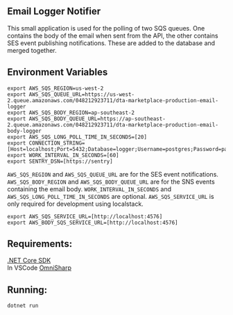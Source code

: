 ## Email Logger Notifier

This small application is used for the polling of two SQS queues. 
One contains the body of the email when sent from the API, the other contains SES event publishing notifications.
These are added to the database and merged together.

## Environment Variables

```
export AWS_SQS_REGION=us-west-2
export AWS_SQS_QUEUE_URL=https://us-west-2.queue.amazonaws.com/048212923711/dta-marketplace-production-email-logger
export AWS_SQS_BODY_REGION=ap-southeast-2
export AWS_SQS_BODY_QUEUE_URL=https://ap-southeast-2.queue.amazonaws.com/048212923711/dta-marketplace-production-email-body-logger
export AWS_SQS_LONG_POLL_TIME_IN_SECONDS=[20]
export CONNECTION_STRING=[Host=localhost;Port=5432;Database=logger;Username=postgres;Password=password]
export WORK_INTERVAL_IN_SECONDS=[60]
export SENTRY_DSN=[https://sentry]
```

```AWS_SQS_REGION``` and ```AWS_SQS_QUEUE_URL``` are for the SES event notifications.
```AWS_SQS_BODY_REGION``` and ```AWS_SQS_BODY_QUEUE_URL``` are for the SNS events containing the email body.
```WORK_INTERVAL_IN_SECONDS``` and ```AWS_SQS_LONG_POLL_TIME_IN_SECONDS``` are optional.
```AWS_SQS_SERVICE_URL``` is only required for development using localstack.


```
export AWS_SQS_SERVICE_URL=[http://localhost:4576]
export AWS_BODY_SQS_SERVICE_URL=[http://localhost:4576]
```

## Requirements:
[.NET Core SDK](https://dotnet.microsoft.com/download/dotnet-core)  
In VSCode [OmniSharp](http://www.omnisharp.net)

## Running:
```dotnet run```
